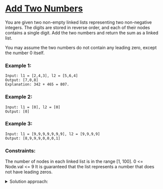 # [Add Two Numbers](https://leetcode.com/problems/add-two-numbers/)
You are given two non-empty linked lists representing two non-negative integers. The digits are stored in reverse order, and each of their nodes contains a single digit. 
Add the two numbers and return the sum as a linked list.

You may assume the two numbers do not contain any leading zero, except the number 0 itself.

 

### Example 1:

    Input: l1 = [2,4,3], l2 = [5,6,4]  
    Output: [7,0,8]  
    Explanation: 342 + 465 = 807.

### Example 2:

    Input: l1 = [0], l2 = [0]  
    Output: [0]

### Example 3:

    Input: l1 = [9,9,9,9,9,9,9], l2 = [9,9,9,9]  
    Output: [8,9,9,9,0,0,0,1]

 

### Constraints:

  The number of nodes in each linked list is in the range [1, 100].
  0 <= Node.val <= 9
  It is guaranteed that the list represents a number that does not have leading zeros.

<details>
<summary>Solution approach:</summary>
Iterate over both linked lists simultaneously until both reach their end, adding along the way and making sure that the carry is accounted for. 
Dummy node indicates node before head of the answer list.
</details>
